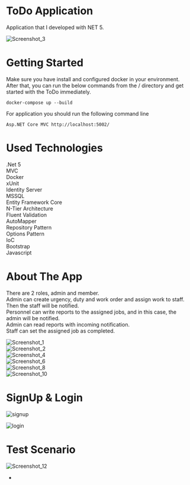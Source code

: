 <!DOCTYPE html>
<html>

<head>
  <meta charset="utf-8">
  <meta name="viewport" content="width=device-width, initial-scale=1.0">
  <title>Welcome file</title>
  <link rel="stylesheet" href="https://stackedit.io/style.css" />
</head>

<body class="stackedit">
  <div class="stackedit__html"><h1 id="todo-application">ToDo Application</h1>
<p>Application that I developed with NET 5.</p>
<p><img src="https://user-images.githubusercontent.com/51949407/128130267-7b74287a-2e26-402c-86a3-fe1da42f92f4.png" alt="Screenshot_3"></p>
<h1 id="getting-started">Getting Started</h1>
<p>Make sure you have install and configured docker in your environment. After that, you can run the below commands from the / directory and get started with the ToDo immediately.</p>
<pre><code>docker-compose up --build
</code></pre>
<p>For application you should run the following command line</p>
<pre><code>Asp.NET Core MVC http://localhost:5002/
</code></pre>
<h1 id="used-technologies">Used Technologies</h1>
<p>.Net 5<br>
MVC<br>
Docker<br>
xUnit<br>
Identity Server<br>
MSSQL<br>
Entity Framework Core<br>
N-Tier Architecture<br>
Fluent Validation<br>
AutoMapper<br>
Repository Pattern<br>
Options Pattern<br>
IoC<br>
Bootstrap<br>
Javascript</p>
<h1 id="about-the-app">About The App</h1>
<p>There are 2 roles, admin and member.<br>
Admin can create urgency, duty and work order and assign work to staff.<br>
Then the staff will be notified.<br>
Personnel can write reports to the assigned jobs, and in this case, the admin will be notified.<br>
Admin can read reports with incoming notification.<br>
Staff can set the assigned job as completed.</p>
<p><img src="https://user-images.githubusercontent.com/51949407/128131216-9f2c3152-1ccd-4f42-aa50-368d024a1052.png" alt="Screenshot_1"><br>
<img src="https://user-images.githubusercontent.com/51949407/128131220-0241b75f-a753-4106-b9fe-0fbd4b95671e.png" alt="Screenshot_2"><br>
<img src="https://user-images.githubusercontent.com/51949407/128131221-aa7ad3e5-2956-4bac-99c2-73a6a0aef70e.png" alt="Screenshot_4"><br>
<img src="https://user-images.githubusercontent.com/51949407/128131285-12c32bf4-4408-496d-b0dd-94e930cb0e71.png" alt="Screenshot_6"><br>
<img src="https://user-images.githubusercontent.com/51949407/128131315-60f4fda7-9d2c-4bf1-9fbd-0a083a22adb0.png" alt="Screenshot_8"><br>
<img src="https://user-images.githubusercontent.com/51949407/128131357-d550008c-2764-4201-8cc8-aa5b241e7aa3.png" alt="Screenshot_10"></p>
<h1 id="signup--login">SignUp &amp; Login</h1>
<p><img src="https://user-images.githubusercontent.com/51949407/128142464-c0c793ce-f64e-4628-9bd3-1ec33b4dc282.png" alt="signup"></p>
<p><img src="https://user-images.githubusercontent.com/51949407/128142485-43238bc7-f1b9-4d3f-967a-e2dfb8736264.png" alt="login"></p>
<h1 id="test-scenario">Test Scenario</h1>
<p><img src="https://user-images.githubusercontent.com/51949407/128142396-8536c0ff-cf04-4e23-a5ae-997cd5027f5c.png" alt="Screenshot_12"></p>
<ul>
<li></li>
</ul>
</div>
</body>

</html>
